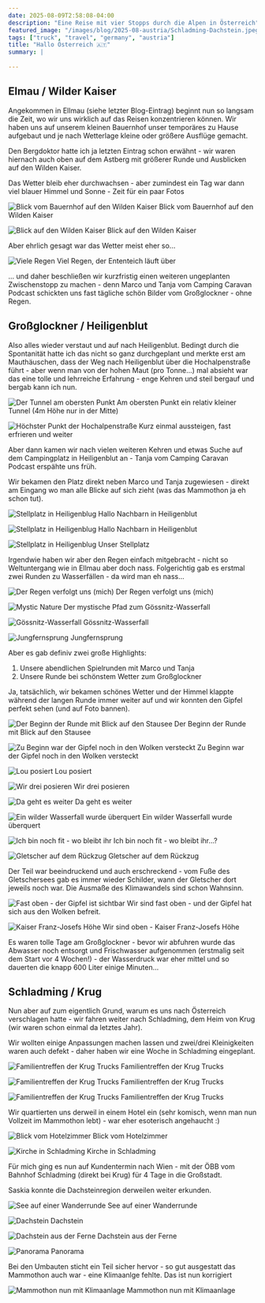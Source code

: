 ```yaml
---
date: 2025-08-09T2:58:08-04:00
description: "Eine Reise mit vier Stopps durch die Alpen in Österreich"
featured_image: "/images/blog/2025-08-austria/Schladming-Dachstein.jpeg"
tags: ["truck", "travel", "germany", "austria"]
title: "Hallo Österreich 🇦🇹"
summary: |
   
---
```

## Elmau / Wilder Kaiser

Angekommen in Ellmau (siehe letzter Blog-Eintrag) beginnt nun so langsam die Zeit, wo wir uns wirklich auf das Reisen konzentrieren können. Wir haben uns auf unserem kleinen Bauernhof unser temporäres zu Hause aufgebaut und je nach Wetterlage kleine oder größere Ausflüge gemacht.

Den Bergdoktor hatte ich ja letzten Eintrag schon erwähnt - wir waren hiernach auch oben auf dem Astberg mit größerer Runde und Ausblicken auf den Wilden Kaiser.

Das Wetter bleib eher durchwachsen - aber zumindest ein Tag war dann viel blauer Himmel und Sonne - Zeit für ein paar Fotos

![Blick vom Bauernhof auf den Wilden Kaiser](/images/blog/2025-08-austria/Ellmau-Blick-auf-Wilder-Kaiser.jpeg)
Blick vom Bauernhof auf den Wilden Kaiser

![Blick auf den Wilden Kaiser](/images/blog/2025-08-austria/Ellmau-Wilder-Kaiser.jpeg)
Blick auf den Wilden Kaiser

Aber ehrlich gesagt war das Wetter meist eher so...

![Viele Regen](/images/blog/2025-08-austria/Ellmau-es-regnet.jpeg)
Viel Regen, der Ententeich läuft über

... und daher beschließen wir kurzfristig einen weiteren ungeplanten Zwischenstopp zu machen - denn Marco und Tanja vom Camping Caravan Podcast schickten uns fast tägliche schön Bilder vom Großglockner - ohne Regen.

## Großglockner / Heiligenblut

Also alles wieder verstaut und auf nach Heiligenblut. Bedingt durch die Spontanität hatte ich das nicht so ganz durchgeplant und merkte erst am Mauthäuschen, dass der Weg nach Heiligenblut über die Hochalpenstraße führt - aber wenn man von der hohen Maut (pro Tonne...) mal absieht war das eine tolle und lehrreiche Erfahrung - enge Kehren und steil bergauf und bergab kann ich nun.

![Der Tunnel am obersten Punkt](/images/blog/2025-08-austria/Grossglockner-Tunnel.jpeg)
Am obersten Punkt ein relativ kleiner Tunnel (4m Höhe nur in der Mitte)

![Höchster Punkt der Hochalpenstraße](/images/blog/2025-08-austria/Grossglockner-Hochalpenstraße.jpeg)
Kurz einmal aussteigen, fast erfrieren und weiter

Aber dann kamen wir nach vielen weiteren Kehren und etwas Suche auf dem Campingplatz in Heiligenblut an - Tanja vom Camping Caravan Podcast erspähte uns früh.

Wir bekamen den Platz direkt neben Marco und Tanja zugewiesen - direkt am Eingang wo man alle Blicke auf sich zieht (was das Mammothon ja eh schon tut).

![Stellplatz in Heiligenblug](/images/blog/2025-08-austria/Heiligenblut-Morgenstimmung-mit-CCP.jpeg)
Hallo Nachbarn in Heiligenblut

![Stellplatz in Heiligenblug](/images/blog/2025-08-austria/Heiligenblut-mit-CCP.jpeg)
Hallo Nachbarn in Heiligenblut

![Stellplatz in Heiligenblug](/images/blog/2025-08-austria/Heiligenblut-Morgenstimmung.jpeg)
Unser Stellplatz

Irgendwie haben wir aber den Regen einfach mitgebracht - nicht so Weltuntergang wie in Ellmau aber doch nass. Folgerichtig gab es erstmal zwei Runden zu Wasserfällen - da wird man eh nass...

![Der Regen verfolgt uns (mich)](/images/blog/2025-08-austria/Heiligenblut-es-regnet.jpeg)
Der Regen verfolgt uns (mich)

![Mystic Nature](/images/blog/2025-08-austria/Heiligenblut-Mystic-Nature-Lou.jpeg)
Der mystische Pfad zum Gössnitz-Wasserfall

![Gössnitz-Wasserfall](/images/blog/2025-08-austria/Heiligenblut-Goessnitz.jpeg)
Gössnitz-Wasserfall

![Jungfernsprung](/images/blog/2025-08-austria/Heiligenblut-Jungfernsprung.jpeg)
Jungfernsprung

Aber es gab definiv zwei große Highlights:

1. Unsere abendlichen Spielrunden mit Marco und Tanja
2. Unsere Runde bei schönstem Wetter zum Großglockner

Ja, tatsächlich, wir bekamen schönes Wetter und der Himmel klappte während der langen Runde immer weiter auf und wir konnten den Gipfel perfekt sehen (und auf Foto bannen).

![Der Beginn der Runde mit Blick auf den Stausee](/images/blog/2025-08-austria/Grossglockner-Stausee.jpeg)
Der Beginn der Runde mit Blick auf den Stausee

![Zu Beginn war der Gipfel noch in den Wolken versteckt](/images/blog/2025-08-austria/Grossglockner-in-den-Wolken.jpeg)
Zu Beginn war der Gipfel noch in den Wolken versteckt

![Lou posiert](/images/blog/2025-08-austria/Grosglockner-Lou-vor-See.jpeg)
Lou posiert

![Wir drei posieren](/images/blog/2025-08-austria/Grossglockner-Portrait.jpeg)
Wir drei posieren

![Da geht es weiter](/images/blog/2025-08-austria/Grossglockner-Lou-schaut-in-die-Ferne.jpeg)
Da geht es weiter

![Ein wilder Wasserfall wurde überquert](/images/blog/2025-08-austria/Grossglockner-Wasserfall.jpeg)
Ein wilder Wasserfall wurde überquert

![Ich bin noch fit - wo bleibt ihr](/images/blog/2025-08-austria/Grossglockner-Lou-schaut-in-die-Kamera.jpeg)
Ich bin noch fit - wo bleibt ihr...?

![Gletscher auf dem Rückzug](/images/blog/2025-08-austria/Grossglockner-Gletscher-Rueckzug.jpeg)
Gletscher auf dem Rückzug

Der Teil war beeindruckend und auch erschreckend - vom Fuße des Gletschersees gab es immer wieder Schilder, wann der Gletscher dort jeweils noch war. Die Ausmaße des Klimawandels sind schon Wahnsinn.

![Fast oben - der Gipfel ist sichtbar](/images/blog/2025-08-austria/Grossglockner-Gipfel-sichtbar.jpeg)
Wir sind fast oben - und der Gipfel hat sich aus den Wolken befreit.

![Kaiser Franz-Josefs Höhe](/images/blog/2025-08-austria/Grossglockner-Kaiser-Franz-Josef.jpeg)
Wir sind oben - Kaiser Franz-Josefs Höhe

Es waren tolle Tage am Großglockner - bevor wir abfuhren wurde das Abwasser noch entsorgt und Frischwasser aufgenommen (erstmalig seit dem Start vor 4 Wochen!) - der Wasserdruck war eher mittel und so dauerten die knapp 600 Liter einige Minuten...

## Schladming / Krug

Nun aber auf zum eigentlich Grund, warum es uns nach Österreich verschlagen hatte - wir fahren weiter nach Schladming, dem Heim von Krug (wir waren schon einmal da letztes Jahr). 

Wir wollten einige Anpassungen machen lassen und zwei/drei Kleinigkeiten waren auch defekt - daher haben wir eine Woche in Schladming eingeplant.

![Familientreffen der Krug Trucks](/images/blog/2025-08-austria/Schladming-Familientreffen.jpeg)
Familientreffen der Krug Trucks

![Familientreffen der Krug Trucks](/images/blog/2025-08-austria/Schladming-Familientreffen-von-oben.jpeg)
Familientreffen der Krug Trucks

![Familientreffen der Krug Trucks](/images/blog/2025-08-austria/Schladming-Familientreffen-von-oben-2.jpeg)
Familientreffen der Krug Trucks

Wir quartierten uns derweil in einem Hotel ein (sehr komisch, wenn man nun Vollzeit im Mammothon lebt) - war eher esoterisch angehaucht :)

![Blick vom Hotelzimmer](/images/blog/2025-08-austria/Schladming-Blick-aus-Hotel.jpeg)
Blick vom Hotelzimmer

![Kirche in Schladming](/images/blog/2025-08-austria/Schladming-Kirche.jpeg)
Kirche in Schladming

Für mich ging es nun auf Kundentermin nach Wien - mit der ÖBB vom Bahnhof Schladming (direkt bei Krug) für 4 Tage in die Großstadt.

Saskia konnte die Dachsteinregion derweilen weiter erkunden.

![See auf einer Wanderrunde](/images/blog/2025-08-austria/Schladming-See.jpeg)
See auf einer Wanderrunde

![Dachstein](/images/blog/2025-08-austria/Schladming-Dachstein.jpeg)
Dachstein

![Dachstein aus der Ferne](/images/blog/2025-08-austria/Schladming-Dachstein-fern.jpeg)
Dachstein aus der Ferne

![Panorama](/images/blog/2025-08-austria/Schladming-Panorama.jpeg)
Panorama

Bei den Umbauten sticht ein Teil sicher hervor - so gut ausgestatt das Mammothon auch war - eine Klimaanlge fehlte. Das ist nun korrigiert

![Mammothon nun mit Klimaanlage](/images/blog/2025-08-austria/Schladming-Klimaanlage.jpeg)
Mammothon nun mit Klimaanlage